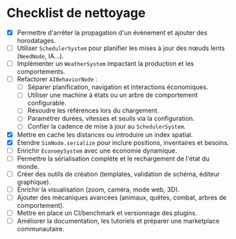 # Checklist de nettoyage

- [x] Permettre d'arrêter la propagation d'un évènement et ajouter des horodatages.
- [ ] Utiliser `SchedulerSystem` pour planifier les mises à jour des nœuds lents (`NeedNode`, IA...).
- [ ] Implémenter un `WeatherSystem` impactant la production et les comportements.
- [ ] Refactorer `AIBehaviorNode` :
  - [ ] Séparer planification, navigation et interactions économiques.
  - [ ] Utiliser une machine à états ou un arbre de comportement configurable.
  - [ ] Résoudre les références lors du chargement.
  - [ ] Paramétrer durées, vitesses et seuils via la configuration.
  - [ ] Confier la cadence de mise à jour au `SchedulerSystem`.
- [x] Mettre en cache les distances ou introduire un index spatial.
- [x] Étendre `SimNode.serialize` pour inclure positions, inventaires et besoins.
- [ ] Enrichir `EconomySystem` avec une économie dynamique.
- [ ] Permettre la sérialisation complète et le rechargement de l'état du monde.
- [ ] Créer des outils de création (templates, validation de schéma, éditeur graphique).
- [ ] Enrichir la visualisation (zoom, caméra, mode web, 3D).
- [ ] Ajouter des mécaniques avancées (animaux, quêtes, combat, arbres de comportement).
- [ ] Mettre en place un CI/benchmark et versionnage des plugins.
- [ ] Améliorer la documentation, les tutoriels et préparer une marketplace communautaire.
